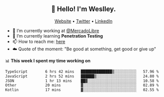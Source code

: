 <h2 align="center">👋 Hello! I'm Weslley.</h2>
<p align="center">
  <a href="http://weslleyneri.com.br">Website</a> •
  <a href="https://twitter.com/Weslley_Neri">Twitter</a> •
  <a href="https://www.linkedin.com/in/weslley-neri-3658908b">LinkedIn</a>
</p>


- 🔭 I’m currently working at [@MercadoLibre](https://github.com/mercadolibre)
- 🌱 I’m currently learning **Penetration Testing**
- 📫 How to reach me: [here](mailto:weslley39@gmail.com)
- ☁️ Quote of the moment: "Be good at something, get good or give up"

📊 **This week I spent my time working on**
<!--START_SECTION:waka-->

```txt
TypeScript        6 hrs 42 mins   ██████████████▒░░░░░░░░░░   57.96 %
JavaScript        2 hrs 52 mins   ██████▒░░░░░░░░░░░░░░░░░░   24.80 %
JSON              1 hr 13 mins    ██▓░░░░░░░░░░░░░░░░░░░░░░   10.58 %
Other             20 mins         ▓░░░░░░░░░░░░░░░░░░░░░░░░   02.89 %
Kotlin            17 mins         ▓░░░░░░░░░░░░░░░░░░░░░░░░   02.55 %
```

<!--END_SECTION:waka-->

<!-- Inspired by https://github.com/gruselhaus/gruselhaus -->